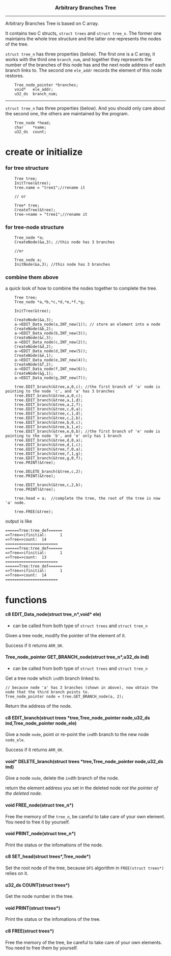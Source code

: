 <h3 align="center">Arbitrary Branches Tree</h3>

---

<p align="left">Arbitrary Branches Tree is based on C array.</p>

It contains two C structs, `struct trees` and `struct tree_n`. The former one maintains the whole tree structure and the latter one represents the nodes of the tree.

`struct tree_n` has three properties (below). The first one is a C array, it works with the third one `branch_num`, and together they represents the number of the branches of this node has and the next node address of each branch links to. The second one `ele_addr` records the element of this node restores.
```clike
	Tree_node_pointer *branches;
	void*	ele_addr; 
    u32_ds	branch_num;
```

---

`struct tree_n` has three properties (below). And you should only care about the second one, the others are maintained by the program.
```clike
	Tree_node *head;
	char	*name;
	u32_ds	count;
```

# create or initialize

### for tree structure
```clike
    Tree tree;
    InitTree(&tree);
    tree.name = "tree1";//rename it

    // or

    Tree* tree;
    CreateTree(&tree);
    tree->name = "tree1";//rename it
```

### for tree-node structure
```clike
	Tree_node *a;
    CreateNode(&a,3); //this node has 3 branches

    //or 

    Tree_node a;
    InitNode(&a,3); //this node has 3 branches
```

### combine them above
a quick look of how to combine the nodes together to complete the tree.
```clike
	Tree tree;
	Tree_node *a,*b,*c,*d,*e,*f,*g;
	
	InitTree(&tree);
	
	CreateNode(&a,3);
	a->EDIT_Data_node(a,INT_new(1)); // store an element into a node
	CreateNode(&b,2);
	a->EDIT_Data_node(b,INT_new(3));
	CreateNode(&c,3);
	a->EDIT_Data_node(c,INT_new(2));
	CreateNode(&d,2);
	a->EDIT_Data_node(d,INT_new(5));
	CreateNode(&e,1);
	a->EDIT_Data_node(e,INT_new(4));
	CreateNode(&f,2);
	a->EDIT_Data_node(f,INT_new(6));
	CreateNode(&g,1);
	a->EDIT_Data_node(g,INT_new(7));
	
	tree.EDIT_branch(&tree,a,0,c); //the first branch of 'a' node is pointing to the node 'c', and 'a' has 3 branches
	tree.EDIT_branch(&tree,a,0,c);
	tree.EDIT_branch(&tree,a,1,d);
	tree.EDIT_branch(&tree,a,2,f);
	tree.EDIT_branch(&tree,c,0,a);
	tree.EDIT_branch(&tree,c,1,d);
	tree.EDIT_branch(&tree,c,2,b);
	tree.EDIT_branch(&tree,b,0,c);
	tree.EDIT_branch(&tree,b,1,e);
	tree.EDIT_branch(&tree,e,0,b); //the first branch of 'e' node is pointing to the node 'b', and 'e' only has 1 branch
	tree.EDIT_branch(&tree,d,0,a);
	tree.EDIT_branch(&tree,d,1,c);
	tree.EDIT_branch(&tree,f,0,a);
	tree.EDIT_branch(&tree,f,1,g);
	tree.EDIT_branch(&tree,g,0,f);
	tree.PRINT(&tree);

	tree.DELETE_branch(&tree,c,2);
	tree.PRINT(&tree);

	tree.EDIT_branch(&tree,c,2,b);
	tree.PRINT(&tree);

	tree.head = a;  //complete the tree, the root of the tree is now 'a' node.
	
	tree.FREE(&tree);
```
output is like
```clike
======Tree:tree_def======
=>Tree=>ifinitial:      1
=>Tree=>count:  14
=======================
======Tree:tree_def======
=>Tree=>ifinitial:      1
=>Tree=>count:  13
=======================
======Tree:tree_def======
=>Tree=>ifinitial:      1
=>Tree=>count:  14
=======================
```


# functions

#### c8 EDIT_Data_node(struct tree_n*,void* ele)

- can be called from both type of `struct trees` and `struct tree_n`

Given a tree node, modify the pointer of the element of it.

Success if it returns `ARR_OK`.

#### Tree_node_pointer GET_BRANCH_node(struct tree_n*,u32_ds ind)

- can be called from both type of `struct trees` and `struct tree_n`

Get a tree node which `ind`th branch linked to.
```clike
// because node 'a' has 3 branches (shown in above), now obtain the node that the third branch points to.
Tree_node_pointer node = tree.GET_BRANCH_node(a, 2);
```

Return the address of the node.

#### c8 EDIT_branch(struct trees *tree,Tree_node_pointer node,u32_ds ind,Tree_node_pointer node_ele)

Give a node `node`, point or re-point the `ind`th branch to the new node `node_ele`.

Success if it returns `ARR_OK`.

#### void* DELETE_branch(struct trees *tree,Tree_node_pointer node,u32_ds ind)

Give a node `node`, delete the `ind`th branch of the node.

return the element address you set in the deleted node *not the pointer of the deleted node*.

#### void FREE_node(struct tree_n*)

Free the memory of the `tree_n`, be careful to take care of your own element. You need to free it by yourself.

#### void PRINT_node(struct tree_n*)

Print the status or the infomations of the node.

#### c8 SET_head(struct trees*,Tree_node*)

Set the root node of the tree, because `DFS` algorithm in `FREE(struct trees*)` relies on it.

#### u32_ds COUNT(struct trees*)

Get the node number in the tree.

#### void PRINT(struct trees*)

Print the status or the infomations of the tree.

#### c8 FREE(struct trees*)

Free the memory of the tree, be careful to take care of your own elements. You need to free them by yourself.
